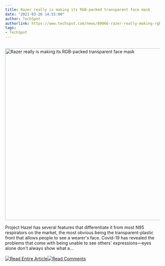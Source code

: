 ```yaml
---
title: Razer really is making its RGB-packed transparent face mask
date: "2021-03-26 14:55:00"
author: TechSpot
authorlink: https://www.techspot.com/news/89066-razer-really-making-rgb-packed-transparent-face-mask.html
tags:
- TechSpot
---
```

<a href="https://www.techspot.com/news/89066-razer-really-making-rgb-packed-transparent-face-mask.html" target="_blank"><img src="https://static.techspot.com/images2/news/ts3_thumbs/2021/03/2021-03-26-ts3_thumbs-9e9.jpg" width="800" height="560" style="padding: 15px 0" title="Razer really is making its RGB-packed transparent face mask" /></a><br />Project Hazel has several features that differentiate it from most N95 respirators on the market, the most obvious being the transparent-plastic front that allows people to see a wearer's face. Covid-19 has revealed the problems that come with being unable to see others' expressions—eyes alone don't always show what a...<br /><br /><a href="https://www.techspot.com/news/89066-razer-really-making-rgb-packed-transparent-face-mask.html"><img src="https://static.techspot.com/images/rss/rss_buttons_01.png" border="0" alt="Read Entire Article" /></a><a href="https://www.techspot.com/news/89066-razer-really-making-rgb-packed-transparent-face-mask.html#comments"><img src="https://static.techspot.com/images/rss/rss_buttons_02.png" border="0" alt="Read Comments" /></a><br /><br />